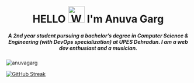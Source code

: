 <h1 align = "center"> HELLO <img src="https://raw.githubusercontent.com/nixin72/nixin72/master/wave.gif" 
         alt="Waving hand animated gif"
         height="45"
         width="45" /> I'm Anuva Garg</h1>
<h5 align="center">A 2nd year student pursuing a bachelor’s degree in Computer Science & Engineering (with DevOps specialization) at UPES Dehradun. I am a web dev enthusiast and a musician.</h5>
<p align="left"> <img src="https://komarev.com/ghpvc/?username=anuvagarg&label=Profile%20views&color=0e75b6&style=flat" alt="anuvagarg"/> </p>

[![GitHub Streak](http://github-readme-streak-stats.herokuapp.com?user=anuvagarg&theme=monokai&hide_border=true)](https://git.io/streak-stats)
<!--
**anuvagarg/anuvagarg** is a ✨ _special_ ✨ repository because its `README.md` (this file) appears on your GitHub profile.

Here are some ideas to get you started:

- 🔭 I’m currently working on ...
- 🌱 I’m currently learning ...
- 👯 I’m looking to collaborate on ...
- 🤔 I’m looking for help with ...
- 💬 Ask me about ...
- 📫 How to reach me: ...
- 😄 Pronouns: ...
- ⚡ Fun fact: ...
-->
